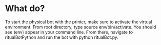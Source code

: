 # What do?
To start the physical bot with the printer, make sure to activate the virtual environment.
From root directory, type source env/bin/activate. You should see (env) appear in your command line.
From there, navigate to ritualBotPython and run the bot with python ritualBot.py.
